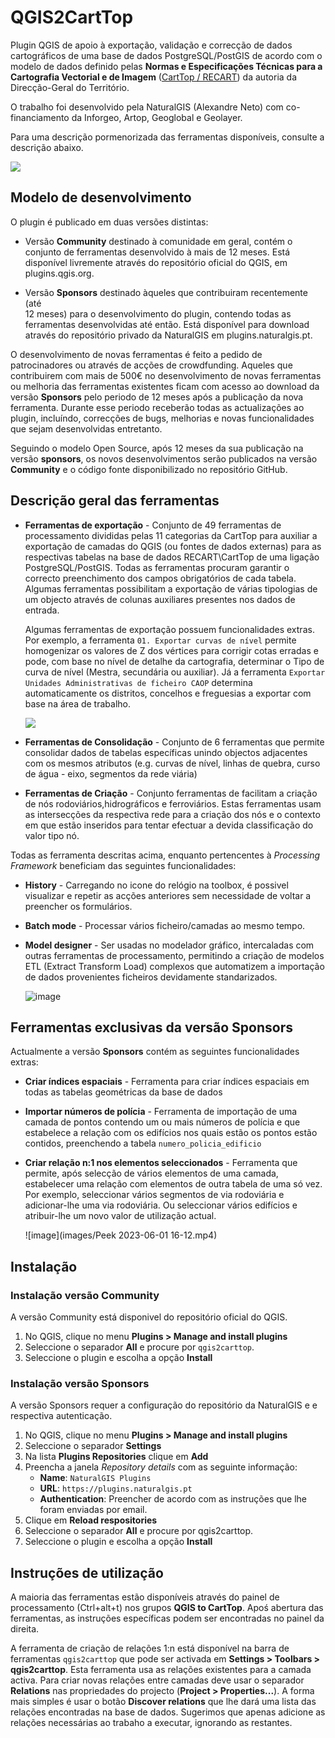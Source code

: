# QGIS2CartTop

Plugin QGIS de apoio à exportação, validação e correcção de dados cartográficos
de uma base de dados PostgreSQL/PostGIS de acordo com o modelo de dados definido
pelas **Normas e Especificações Técnicas para a Cartografia Vectorial e de
Imagem** ([CartTop / RECART](https://github.com/dgterritorio/RECART)) da autoria
da Direcção-Geral do Território.

O trabalho foi desenvolvido pela NaturalGIS (Alexandre Neto) com
co-financiamento da Inforgeo, Artop, Geoglobal e Geolayer.

Para uma descrição pormenorizada das ferramentas disponíveis, consulte a
descrição abaixo.

![](images/lista_de_ferramentas_processing.png)

## Modelo de desenvolvimento

O plugin é publicado em duas versões distintas:

* Versão **Community** destinado à comunidade em geral, contém o conjunto
  de ferramentas desenvolvido à mais de 12 meses. Está disponível livremente
  através do repositório oficial do QGIS, em plugins.qgis.org. 

* Versão **Sponsors** destinado àqueles que contribuiram recentemente (até  
  12 meses) para o desenvolvimento do plugin, contendo todas as ferramentas
  desenvolvidas até então. Está disponível para download através do repositório
  privado da NaturalGIS em plugins.naturalgis.pt.

O desenvolvimento de novas ferramentas é feito a pedido de patrocinadores ou
através de acções de crowdfunding. Aqueles que contribuirem com mais de 500€ no
desenvolvimento de novas ferramentas ou melhoria das ferramentas existentes
ficam com acesso ao download da versão **Sponsors** pelo periodo de 12 meses após a publicação da nova ferramenta. Durante esse periodo receberão todas as
actualizações ao plugin, incluíndo, correcções de bugs, melhorias e novas
funcionalidades que sejam desenvolvidas entretanto.

Seguindo o modelo Open Source, após 12 meses da sua publicação na versão **sponsors**, os novos desenvolvimentos serão publicados na versão **Community** e o código fonte disponibilizado no repositório GitHub. 

## Descrição geral das ferramentas

* **Ferramentas de exportação** - Conjunto de 49 ferramentas de processamento 
  divididas pelas 11 categorias
  da CartTop para auxiliar a exportação de camadas do QGIS (ou fontes de dados
  externas) para as respectivas tabelas na base de dados RECART\CartTop de uma
  ligação PostgreSQL/PostGIS. Todas as ferramentas procuram garantir o correcto preenchimento dos campos obrigatórios de cada tabela. Algumas ferramentas
  possibilitam a exportação de várias tipologias de um objecto através de colunas
  auxiliares presentes nos dados de entrada.
  
  Algumas ferramentas de exportação possuem funcionalidades extras. Por exemplo,
  a ferramenta `01. Exportar curvas de nível` permite homogenizar os valores de Z
dos vértices para corrigir cotas erradas e pode, com base no nível de detalhe
da cartografia, determinar o Tipo de curva de nível (Mestra, secundária ou
auxiliar). Já a ferramenta `Exportar Unidades Administrativas de ficheiro CAOP`
determina automaticamente os distritos, concelhos e freguesias a exportar com
base na área de trabalho.

   ![](images/README2023-05-31-12-05-39.png)

* **Ferramentas de Consolidação** - Conjunto de 6 ferramentas que permite consolidar dados de tabelas específicas 
unindo objectos adjacentes com os mesmos atributos (e.g. curvas de nível,
linhas de quebra, curso de água - eixo, segmentos da rede viária)

* **Ferramentas de Criação** - Conjunto ferramentas de facilitam a criação de 
  nós rodoviários,hidrográficos e ferroviários. Estas ferramentas usam as
  intersecções da respectiva rede para a criação dos nós e o contexto em que
  estão inseridos para tentar efectuar a devida classificação do valor tipo nó.

Todas as ferramenta descritas acima, enquanto pertencentes à *Processing 
Framework* beneficiam das seguintes funcionalidades:

* **History** - Carregando no icone do relógio na toolbox, é possivel visualizar e repetir as acções anteriores sem necessidade de voltar a preencher os formulários.
* **Batch mode** - Processar vários ficheiro/camadas ao mesmo tempo.
* **Model designer** - Ser usadas no modelador gráfico, intercaladas com outras ferramentas de processamento, permitindo a criação de modelos ETL (Extract Transform Load) complexos que automatizem a importação de dados provenientes ficheiros devidamente standarizados.

   ![image](images/modelo_importacao_recart.png)

## Ferramentas exclusivas da versão **Sponsors**

Actualmente a versão **Sponsors** contém as seguintes funcionalidades extras:

* **Criar índices espaciais** - Ferramenta para criar índices espaciais em todas
  as tabelas geométricas da base de dados
* **Importar números de polícia** - Ferramenta de importação de uma camada de
  pontos contendo um ou mais números de polícia e que estabelece a relação com os edifícios nos quais estão os pontos estão contidos, preenchendo a tabela `numero_policia_edificio`
* **Criar relação n:1 nos elementos seleccionados** - Ferramenta que permite,
  após selecção de vários elementos de uma camada, estabelecer uma relação com elementos de outra tabela de uma só vez. Por exemplo, seleccionar vários segmentos de via rodoviária e adicionar-lhe uma via rodoviária. Ou seleccionar vários edifícios e atribuir-lhe um novo valor de utilização actual.

  ![image](images/Peek 2023-06-01 16-12.mp4)

## Instalação

### Instalação versão Community

A versão Community está disponivel do repositório oficial do QGIS.

1. No QGIS, clique no menu **Plugins > Manage and install plugins**
2. Seleccione o separador **All** e procure por `qgis2carttop`.
3. Seleccione o plugin e escolha a opção **Install**

### Instalação versão Sponsors

A versão Sponsors requer a configuração do repositório da NaturalGIS e
e respectiva autenticação.

1. No QGIS, clique no menu **Plugins > Manage and install plugins**
2. Seleccione o separador **Settings**
3. Na lista **Plugins Repositories** clique em **Add**
4. Preencha a janela *Repository details* com as seguinte informação:
   * **Name**: `NaturalGIS Plugins`
   * **URL**: `https://plugins.naturalgis.pt`
   * **Authentication**: Preencher de acordo com as instruções que lhe foram enviadas por email.
5. Clique em **Reload respositories** 
6. Seleccione o separador **All** e procure por qgis2carttop.
7. Seleccione o plugin e escolha a opção **Install**

## Instruções de utilização

A maioria das ferramentas estão disponíveis através do painel de processamento (Ctrl+alt+t) nos grupos **QGIS to CartTop**. Apoś abertura das ferramentas, as instruções específicas podem ser encontradas no painel da direita.

A ferramenta de criação de relações 1:n está disponível na barra de ferramentas `qgis2carttop` que pode ser activada em **Settings > Toolbars > qgis2carttop**. Esta ferramenta usa as relações existentes para a camada activa. Para criar novas relações entre camadas deve usar o separador **Relations** nas propriedades do projecto (**Project > Properties...**). A forma mais simples é usar o botão **Discover relations** que lhe dará uma lista das relações encontradas na base de dados. Sugerimos que apenas adicione as relações necessárias ao trabaho a executar, ignorando as restantes.

